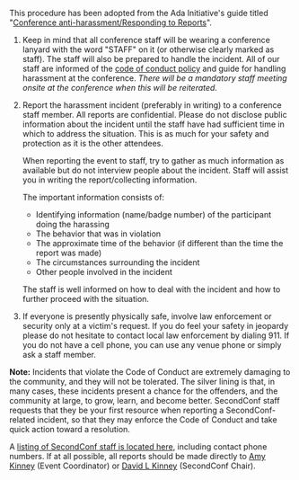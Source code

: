 This procedure has been adopted from the Ada Initiative's guide titled
"[Conference anti-harassment/Responding to
Reports][responding-to-reports]".

1. Keep in mind that all conference staff will be wearing a conference
   lanyard with the word "STAFF" on it (or otherwise clearly marked as
   staff). The staff will also be prepared to handle the incident.  All of our
   staff are informed of the [code of conduct
   policy][code-of-conduct] and guide for handling harassment at 
   the conference. *There will be a mandatory staff meeting onsite at the 
   conference when this will be reiterated.*

2. Report the harassment incident (preferably in writing) to a conference staff 
   member. All reports are confidential. Please do not disclose public 
   information about the incident until the staff have had sufficient time in 
   which to address the situation. This is as much for your safety and 
   protection as it is the other attendees.

   When reporting the event to staff, try to gather as much information as 
   available but do not interview people about the incident. Staff will assist 
   you in writing the report/collecting information.

   The important information consists of:

   - Identifying information (name/badge number) of the participant doing the 
     harassing
   - The behavior that was in violation
   - The approximate time of the behavior (if different than the time the 
     report was made)
   - The circumstances surrounding the incident
   - Other people involved in the incident

   The staff is well informed on how to deal with the incident and how to 
   further proceed with the situation.

3. If everyone is presently physically safe, involve law enforcement or 
   security only at a victim's request. If you do feel your safety in jeopardy 
   please do not hesitate to contact local law enforcement by dialing 911. If 
   you do not have a cell phone, you can use any venue phone or simply ask a 
   staff member.

**Note:** Incidents that violate the Code of Conduct are extremely damaging to
the community, and they will not be tolerated. The silver lining is that, in
many cases, these incidents present a chance for the offenders, and the
community at large, to grow, learn, and become better. SecondConf staff
requests that they be your first resource when reporting a SecondConf-related
incident, so that they may enforce the Code of Conduct and take quick action
toward a resolution.

A [listing of SecondConf staff is located here][staff-listing], including
contact phone numbers. If at all possible, all reports should be made directly
to [Amy Kinney](mailto:amy@secondconf.com) (Event Coordinator) or [David L
Kinney](mailto:david@secondconf.com) (SecondConf Chair).



[code-of-conduct]:       http://www.secondconf.com/2013/code-of-conduct/code-of-conduct.html
[responding-to-reports]: http://geekfeminism.wikia.com/wiki/Conference_anti-harassment/Responding_to_reports
[staff-listing]:         http://www.secondconf.com/2013/code-of-conduct/staff.html
